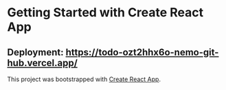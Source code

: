 # Getting Started with Create React App

## Deployment: https://todo-ozt2hhx6o-nemo-git-hub.vercel.app/

This project was bootstrapped with [Create React App](https://github.com/facebook/create-react-app).
